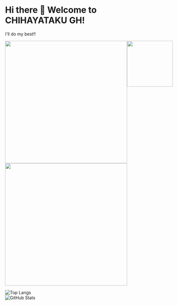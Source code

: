
# Hi there 👋 Welcome to CHIHAYATAKU GH!  
I'll do my best!!

<div style="display: flex; justify-content: space-between;">
  <div>
    <a href="https://github.com/CHIHAYATAKU/my-portfolio">
      <img  align="center" width="400px" src="https://github-readme-stats.vercel.app/api/pin/?username=CHIHAYATAKU&repo=my-portfolio&theme=maroongold" />
    </a>
    <a href="https://github.com/CHIHAYATAKU/QiitaAndZennArticlePoster">
      <img  align="center" width="400px" src="https://github-readme-stats.vercel.app/api/pin/?username=CHIHAYATAKU&repo=QiitaAndZennArticlePoster&theme=maroongold" />
    </a>
  </div>
  
  <img  align="center" width="150px" src="https://github-profile-trophy.vercel.app/?username=CHIHAYATAKU&theme=dark_lover&column=2&row=9&margin-w=15&margin-h=15" />
</div>

![Top Langs](https://github-readme-stats.vercel.app/api/top-langs?username=CHIHAYATAKU&show_icons=true&theme=maroongold&locale=en&layout=compact)  
![GitHub Stats](https://github-readme-stats.vercel.app/api?username=CHIHAYATAKU&show_icons=true&theme=maroongold)